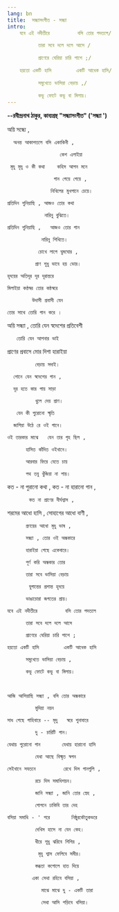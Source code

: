 ```yaml
---
lang: bn
title:  সন্ধ্যাসংগীত - সন্ধ্যা
intro:
    যবে এই নদীতীরে         বসি তোর পদতলে/

          তারা সবে দলে দলে আসে / 

          প্রাণেরে ঘেরিয়া চারি পাশে ;/

    হয়তো একটি হাসি        একটি আধেক হাসি/

          সমুখেতে ভাসিয়া বেড়ায় ,/

          কভু ফোটে কভু বা মিলায়।
---
```


**--রবীন্দ্রনাথ ঠাকুর, কাব্যগ্রন্থ "সন্ধ্যাসংগীত" ('সন্ধ্যা ')**

অয়ি সন্ধ্যে ,

      অনন্ত আকাশতলে বসি একাকিনী ,

                     কেশ এলাইয়া

     মৃদু মৃদু ও কী কথা    কহিস আপন মনে

                   গান গেয়ে গেয়ে ,

                  নিখিলের মুখপানে চেয়ে।

    প্রতিদিন শুনিয়াছি , আজও তোর কথা

                নারিনু বুঝিতে।

    প্রতিদিন শুনিয়াছি ,   আজও তোর গান

               নারিনু শিখিতে।

              চোখে লাগে ঘুমঘোর ,  

             প্রাণ শুধু ভাবে হয় ভোর।

    হৃদয়ের অতিদূর দূর দূরান্তরে

    মিলাইয়া কণ্ঠস্বর তোর কন্ঠস্বরে

            উদাসী প্রবাসী যেন

    তোর সাথে তোরি গান করে ।

 

অয়ি সন্ধ্যা , তোরি যেন স্বদেশের প্রতিবেশী

       তোরি যেন আপনার ভাই

  প্রাণের প্রবাসে মোর দিশা হারাইয়া

             বেড়ায় সদাই।

      শোনে যেন স্বদেশের গান ,

      দূর হতে কার পায় সাড়া

             খুলে দেয় প্রাণ।

       যেন কী পুরোনো স্মৃতি

      জাগিয়া উঠে রে ওই গানে।

    ওই তারকার মাঝে   যেন তার গৃহ ছিল ,

          হাসিত কাঁদিত ওইখানে।

          আরবার ফিরে যেতে চায়

          পথ তবু খুঁজিয়া না পায়।

 কত - না পুরানো কথা , কত - না হারানো গান ,

           কত না প্রাণের দীর্ঘশ্বাস ,  

   শরমের আধো হাসি ,       সোহাগের আধো বাণী ,

          প্রণয়ের আধো মৃদু ভাষ ,

          সন্ধ্যা , তোর ওই অন্ধকারে

          হারাইয়া গেছে একেবারে।

          পূর্ণ করি অন্ধকার তোর

          তারা সবে ভাসিয়া বেড়ায়

           যুগান্তের প্রশান্ত হৃদয়ে

          ভাঙাচোরা জগতের প্রায়।

    যবে এই নদীতীরে         বসি তোর পদতলে

          তারা সবে দলে দলে আসে  

          প্রাণেরে ঘেরিয়া চারি পাশে ;

    হয়তো একটি হাসি        একটি আধেক হাসি

          সমুখেতে ভাসিয়া বেড়ায় ,

          কভু ফোটে কভু বা মিলায়।

 

    আজি আসিয়াছি সন্ধ্যা , বসি তোর অন্ধকারে

             মুদিয়া নয়ন

    সাধ গেছে গাহিবারে -- মৃদু   স্বরে শুনাবারে

             দু - চারিটি গান।

    যেথায় পুরোনো গান       যেথায় হারানো হাসি

             যেথা আছে বিস্মৃত স্বপন

    সেইখানে সযতনে         রেখে দিস গানগুলি ,

             রচে দিস সমাধিশয়ন।

             জানি সন্ধ্যা , জানি তোর স্নেহ ,

             গোপনে ঢাকিবি তার দেহ

    বসিয়া সমাধি - ' পরে       নিষ্ঠুরকৌতুকভরে

             দেখিস হাসে না যেন কেহ।

             ধীরে শুধু ঝরিবে শিশির ,

              মৃদু শ্বাস ফেলিবে সমীর।

             স্তব্ধতা কপোলে হাত দিয়ে  

            একা সেথা রহিবে বসিয়া ,  

               মাঝে মাঝে দু - একটি তারা 

               সেথা আসি পড়িবে খসিয়া।                    
